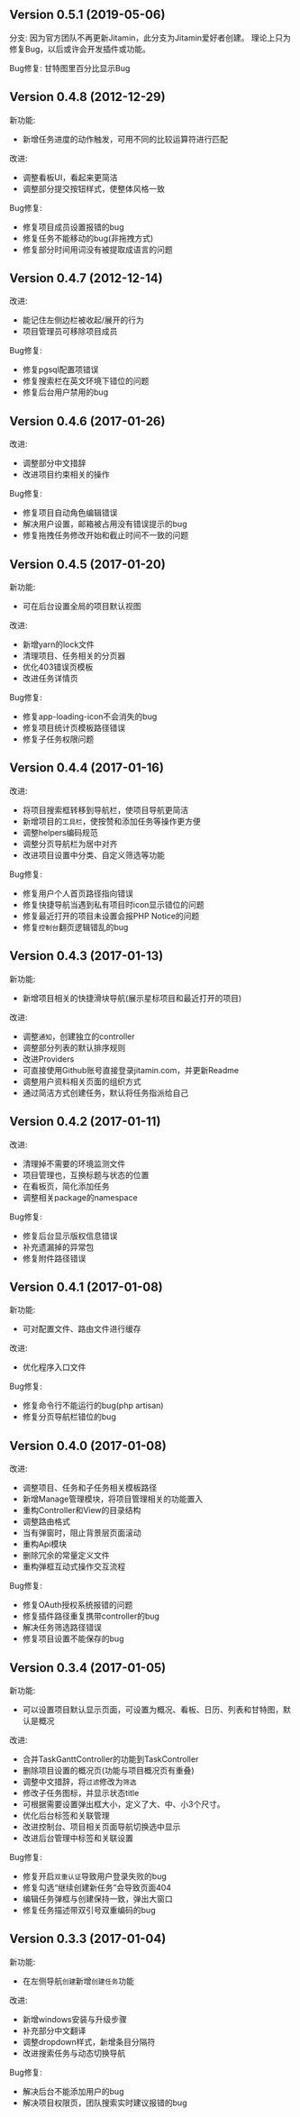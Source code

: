 Version 0.5.1 (2019-05-06)
--------------------------

分支:
因为官方团队不再更新Jitamin，此分支为Jitamin爱好者创建。
理论上只为修复Bug，以后或许会开发插件或功能。

Bug修复:
甘特图里百分比显示Bug

Version 0.4.8 (2012-12-29)
--------------------------

新功能:

* 新增任务进度的动作触发，可用不同的比较运算符进行匹配

改进:

* 调整看板UI，看起来更简洁
* 调整部分提交按钮样式，使整体风格一致

Bug修复:

* 修复项目成员设置报错的bug
* 修复任务不能移动的bug(非拖拽方式)
* 修复部分时间用词没有被提取成语言的问题


Version 0.4.7 (2012-12-14)
--------------------------

改进:
* 能记住左侧边栏被收起/展开的行为
* 项目管理员可移除项目成员

Bug修复:

* 修复pgsql配置项错误
* 修复搜索栏在英文环境下错位的问题
* 修复后台用户禁用的bug

Version 0.4.6 (2017-01-26)
--------------------------

改进:

* 调整部分中文措辞
* 改进项目约束相关的操作

Bug修复:

* 修复项目自动角色编辑错误
* 解决用户设置，邮箱被占用没有错误提示的bug
* 修复拖拽任务修改开始和截止时间不一致的问题

Version 0.4.5 (2017-01-20)
--------------------------

新功能:

* 可在后台设置全局的项目默认视图

改进:

* 新增yarn的lock文件
* 清理项目、任务相关的分页器
* 优化403错误页模板
* 改进任务详情页

Bug修复:

* 修复app-loading-icon不会消失的bug
* 修复项目统计页模板路径错误
* 修复子任务权限问题

Version 0.4.4 (2017-01-16)
--------------------------

改进:

* 将项目搜索框转移到导航栏，使项目导航更简洁
* 新增项目的`工具栏`，使按赞和添加任务等操作更方便
* 调整helpers编码规范
* 调整分页导航栏为居中对齐
* 改进项目设置中分类、自定义筛选等功能

Bug修复:

* 修复用户个人首页路径指向错误
* 修复快捷导航当遇到私有项目时icon显示错位的问题
* 修复最近打开的项目未设置会报PHP Notice的问题
* 修复`控制台`翻页逻辑错乱的bug

Version 0.4.3 (2017-01-13)
--------------------------

新功能:

* 新增项目相关的快捷滑块导航(展示星标项目和最近打开的项目)

改进:

* 调整`通知`，创建独立的controller
* 调整部分列表的默认排序规则
* 改进Providers
* 可直接使用Github账号直接登录jitamin.com，并更新Readme
* 调整用户资料相关页面的组织方式
* 通过简洁方式创建任务，默认将任务指派给自己

Version 0.4.2 (2017-01-11)
--------------------------

改进:

* 清理掉不需要的环境监测文件
* 项目管理也，互换标题与状态的位置
* 在看板页，简化添加任务
* 调整相关package的namespace

Bug修复:

* 修复后台显示版权信息错误
* 补充遗漏掉的异常包
* 修复附件路径错误


Version 0.4.1 (2017-01-08)
--------------------------

新功能:

* 可对配置文件、路由文件进行缓存

改进:

* 优化程序入口文件

Bug修复:

* 修复命令行不能运行的bug(php artisan)
* 修复分页导航栏错位的bug

Version 0.4.0 (2017-01-08)
--------------------------

改进:

* 调整项目、任务和子任务相关模板路径
* 新增Manage管理模块，将项目管理相关的功能置入
* 重构Controller和View的目录结构
* 调整路由格式
* 当有弹窗时，阻止背景层页面滚动
* 重构Api模块
* 删除冗余的常量定义文件
* 重构弹框互动式操作交互流程

Bug修复:

* 修复OAuth授权系统报错的问题
* 修复插件路径重复携带controller的bug
* 解决任务筛选路径错误
* 修复项目设置不能保存的bug

Version 0.3.4 (2017-01-05)
--------------------------

新功能:

* 可以设置项目默认显示页面，可设置为概况、看板、日历、列表和甘特图，默认是概况

改进:

* 合并TaskGanttController的功能到TaskController
* 删除项目设置的概况页(功能与项目概况页有重叠)
* 调整中文措辞，将`过滤`修改为`筛选`
* 修改子任务图标，并显示状态title
* 可根据需要设置弹出框大小，定义了大、中、小3个尺寸。
* 优化后台标签和关联管理
* 改进控制台、项目相关页面导航切换选中显示
* 改进后台管理中标签和关联设置

Bug修复:

* 修复开启`双重认证`导致用户登录失败的bug
* 修复勾选“继续创建新任务”会导致页面404
* 编辑任务弹框与创建保持一致，弹出大窗口
* 修复任务描述带双引号双重编码的bug

Version 0.3.3 (2017-01-04)
--------------------------

新功能:

* 在左侧导航`创建`新增`创建任务`功能

改进:

* 新增windows安装与升级步骤
* 补充部分中文翻译
* 调整dropdown样式，新增条目分隔符
* 改进搜索任务与动态切换导航

Bug修复:

* 解决后台不能添加用户的bug
* 解决项目权限页，团队搜索实时建议报错的bug
